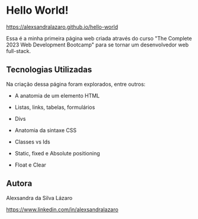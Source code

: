 # Hello World!

https://alexsandralazaro.github.io/hello-world

Essa é a minha primeira página web criada através do curso "The Complete 2023 Web Development Bootcamp" para se tornar um desenvolvedor web full-stack. 

## Tecnologias Utilizadas

Na criação dessa página foram explorados, entre outros:

- A anatomia de um elemento HTML
- Listas, links, tabelas, formulários
- Divs


- Anatomia da sintaxe CSS
- Classes vs Ids
- Static, fixed e Absolute positioning
- Float e Clear



## Autora

Alexsandra da Silva Lázaro 

https://www.linkedin.com/in/alexsandralazaro
